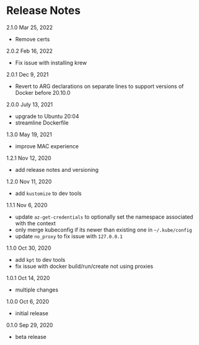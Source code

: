 # Release Notes

2.1.0 Mar 25, 2022
* Remove certs

2.0.2 Feb 16, 2022
* Fix issue with installing krew

2.0.1 Dec 9, 2021
* Revert to ARG declarations on separate lines to support versions of Docker before 20.10.0

2.0.0 July 13, 2021
* upgrade to Ubuntu 20:04
* streamline Dockerfile

1.3.0 May 19, 2021
* improve MAC experience

1.2.1 Nov 12, 2020
* add release notes and versioning

1.2.0 Nov 11, 2020
* add `kustomize` to dev tools

1.1.1 Nov 6, 2020
* update `az-get-credentials` to optionally set the namespace associated with the context
* only merge kubeconfig if its newer than existing one in `~/.kube/config`
* update `no_proxy` to fix issue with `127.0.0.1`

1.1.0 Oct 30, 2020
* add `kpt` to dev tools
* fix issue with docker build/run/create not using proxies

1.0.1 Oct 14, 2020
* multiple changes

1.0.0 Oct 6, 2020
* initial release

0.1.0 Sep 29, 2020
* beta release
